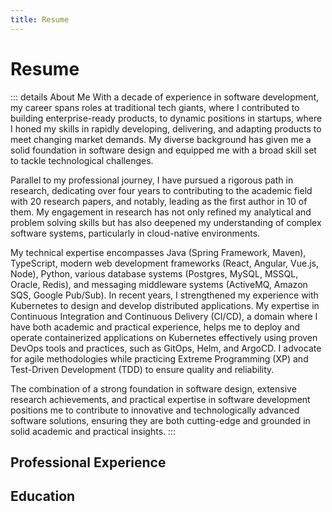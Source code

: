 ```yaml
---
title: Resume
---
```


<script setup lang="ts">
const experience = [
  {
    title: "Senior Software Engineer",
    subtitle: "Anaqor - Full-Time",
    start: "07/2021",
    end: "Present",
    location: "Berlin, Germany - Remote",
    description: `
Engineering lead for the PlanQK Platform, a platform offering serverless computing principles that enables users to develop and operate quantum applications by using a variety of different quantum computing hardware.
<br><br>
<strong>Key achievements and learnings:</strong>
<ul>
<li>Led a team of 5 engineers to transform the platform from a research prototype to a commercial public PaaS offering.
<li>Took charge of the technical architecture and mentored the team to develop a cloud-native platform based on Kubernetes and Google Cloud.
<li>Established a continuous delivery culture while using tools for fully automated software deployments.
<li>Developed an operational strategy for the platform including monitoring, logging, and alerting to ensure its reliable operation.
<li>Implemented a comprehensive test automation strategy, covering fully automated integration, acceptance, and performance tests.
<li>Integrated 4 quantum computing hardware providers (IBM, Rigetti, IonQ, DWave) while exposing them through a unified Python SDK.
</ul>
<strong>Technologies:</strong>
Java (Spring Boot), TypeScript (Vue.js), Docker, Kubernetes, Redis, Postgres, Helm, ArgoCD, GitOps, GitHub Actions, GitLab CI, GCP, Python
`
  },
  {
    title: "Research Associate",
    subtitle: "University of Stuttgart",
    start: "04/2017",
    end: "06/2021",
    location: "Stuttgart, Germany",
    description: `
Worked as a research associate at the Institute of Architecture of Application Systems (IAAS) and contributed in my research to the field of cloud-native architectures and DevOps.
<br><br>
<strong>Key achievements and learnings:</strong>
<ul>
<li>20+ peer-reviewed <a href="/publications">publications</a>, 10 of which are first author contributions.
<li>Supervised 30+ students during their seminars and master's theses.
<li>Gained knowledge in how to build loosely-coupled, distributed systems for the cloud based on best practices and patterns.
</ul>
<strong>Technologies:</strong>
Java (Spring Boot), TypeScript (Angular), Docker, Kubernetes, Terraform, AWS
`,
  },
  {
    title: "Software Design Engineer",
    subtitle: "Hewlett Packard Enterprise - Full-Time",
    start: "02/2015",
    end: "03/2017",
    location: "Böblingen, Germany",
    description: `
<strong>Research and Development (HPE BSM Operations Manager i):</strong><br>
Contributed as Scrum Master and Full-Stack Developer to HPE's operations management solution.
<br><br>
<strong>Key achievements and learnings:</strong>
<ul>
<li>Acted as Scrum Master for a feature of 5 engineers.
<li>Completed 2 SAFe certifications to foster an agile and customer oriented environment.
<li>Strengthened my knowledge in developing enterprise-ready Java applications supporting three different database products.
<li>Designed, developed, and maintained software feature according to customer requirements.
<li>Applied methods of modern software engineering such as code reviews, TDD, and XP.
<li>Completed the part-time M.Sc. course Services Computing at the Reutlingen University.
</ul>
<strong>Technologies:</strong>
Java (Spring Boot), Angular, Postgres, Oracle DB, MSSQL
`,
  },
  {
    title: "Software Design Engineer",
    subtitle: "Hewlett Packard Enterprise - Full-Time",
    start: "04/2010",
    end: "01/2015",
    location: "Böblingen, Germany",
    description: `
<strong>Research and Development (HPE BSM Integration Adapter):</strong>
<br>
Contributed to an application allowing to integrate third-party monitoring solutions into HPE's operations management solution.
<br><br>
<strong>Key achievements and learnings:</strong>
<ul>
<li>Led the development of 4 monitoring solution adapters to integrate different event sources (Nagios, SAP Solution Manager, Icinga, Oracle Enterprise Manager) into HPE's solution.
<li>Provided onsite support for strategic customers.
<li>Learned how develop software products at an enterprise scale that are packaged for different operating systems.
<li>Gained experience in the Java ecosystem using Spring and Maven to develop JEE and Servlet applications.
<li>Got used to work with UNIX-based operating systems, Shell/Bash scripting, and Python.
<li>Learned how to integrate software system in a loosely coupled manner using RESTful web services and JMS.
</ul>
<strong>Technologies:</strong>
Java (Spring, Maven), Apache Flex, Shell/Bash, Python
`,
  },
];

const education = [
  {
    title: "Reutlingen University",
    subtitle: "Master of Science (M.Sc.), Services Computing",
    start: "10/2014",
    end: "08/2016",
    description: `
Focus on Cloud Computing, Software Architecture, and Cloud-Native Software Engineering.
Master's thesis at the Institute of Architecture of Application Systems (University of Stuttgart).
`
  },
  {
    title: "Esslingen University",
    subtitle: "Bachelor of Engineering (B.Eng.), Information Systems (Wirtschaftsinformatik)",
    start: "10/2006",
    end: "02/2010",
    description: `
Focus on Business Process Management & Software Engineering.
Bachelor's thesis at Hewlett Packard Enterprise.
`
  },
];
</script>

# Resume

::: details About Me
With a decade of experience in software development, my career spans roles at traditional tech giants, where I contributed to building enterprise-ready products, to dynamic positions in startups, where I honed my skills in rapidly developing, delivering, and adapting products to meet changing market demands. My diverse background has given me a solid foundation in software design and equipped me with a broad skill set to tackle technological challenges.

Parallel to my professional journey, I have pursued a rigorous path in research, dedicating over four years to contributing to the academic field with 20 research papers, and notably, leading as the first author in 10 of them. My engagement in research has not only refined my analytical and problem solving skills but has also deepened my understanding of complex software systems, particularly in cloud-native environments.

My technical expertise encompasses Java (Spring Framework, Maven), TypeScript, modern web development frameworks (React, Angular, Vue.js, Node), Python, various database systems (Postgres, MySQL, MSSQL, Oracle, Redis), and messaging middleware systems (ActiveMQ, Amazon SQS, Google Pub/Sub). In recent years, I strengthened my experience with Kubernetes to design and develop distributed applications. My expertise in Continuous Integration and Continuous Delivery (CI/CD), a domain where I have both academic and practical experience, helps me to deploy and operate containerized applications on Kubernetes effectively using proven DevOps tools and practices, such as GitOps, Helm, and ArgoCD. I advocate for agile methodologies while practicing Extreme Programming (XP) and Test-Driven Development (TDD) to ensure quality and reliability.

The combination of a strong foundation in software design, extensive research achievements, and practical expertise in software development positions me to contribute to innovative and technologically advanced software solutions, ensuring they are both cutting-edge and grounded in solid academic and practical insights.
:::

## Professional Experience

<ResumeSection :items="experience"></ResumeSection>

## Education

<ResumeSection :items="education"></ResumeSection>
